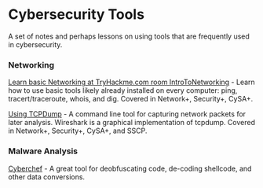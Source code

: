 # Cybersecurity Tools

A set of notes and perhaps lessons on using tools that are frequently used in cybersecurity.

### Networking

[Learn basic Networking at TryHackme.com room IntroToNetworking](https://tryhackme.com/room/introtonetworking) - Learn how to use basic tools likely already installed on every computer: ping, tracert/traceroute, whois, and dig. Covered in Network+, Security+, CySA+.

[Using TCPDump](https://github.com/rickhenderson/cybersecurity-tools/blob/main/packet-capture/tcpdump.md) - A command line tool for capturing network packets for later analysis. Wireshark is a graphical implementation of tcpdump. Covered in Network+, Security+, CySA+, and SSCP.

### Malware Analysis

[Cyberchef](https://gchq.github.io/CyberChef/) - A great tool for deobfuscating code, de-coding shellcode, and other data conversions.
